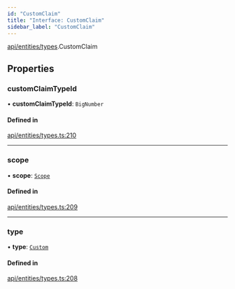```yaml
---
id: "CustomClaim"
title: "Interface: CustomClaim"
sidebar_label: "CustomClaim"
---
```


[api/entities/types](../../../../../modules/API/Entities/Types/Types.md).CustomClaim

## Properties

### customClaimTypeId

• **customClaimTypeId**: `BigNumber`

#### Defined in

[api/entities/types.ts:210](https://github.com/PolymeshAssociation/polymesh-sdk/blob/fedc4714f/src/api/entities/types.ts#L210)

___

### scope

• **scope**: [`Scope`](../Scope/Scope.md)

#### Defined in

[api/entities/types.ts:209](https://github.com/PolymeshAssociation/polymesh-sdk/blob/fedc4714f/src/api/entities/types.ts#L209)

___

### type

• **type**: [`Custom`](../../../../../enums/API/Entities/Types/ClaimType/ClaimType.md#custom)

#### Defined in

[api/entities/types.ts:208](https://github.com/PolymeshAssociation/polymesh-sdk/blob/fedc4714f/src/api/entities/types.ts#L208)
